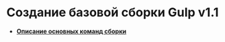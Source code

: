 # Создание базовой сборки Gulp v1.1

- **[Описание основных команд сборки](https://github.com/Taras21071988/gulp1.1/blob/main/description.txt)**
